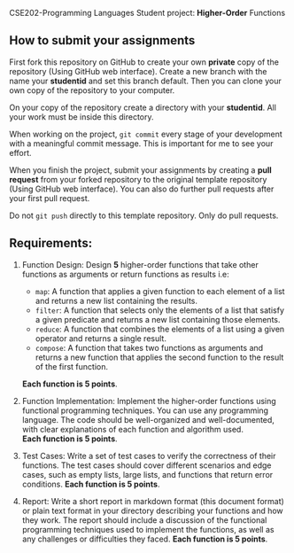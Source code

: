CSE202-Programming Languages Student project: __Higher-Order__ Functions

## How to submit your assignments 
First fork this repository on GitHub to create your own __private__ copy of the repository (Using GitHub web interface).
Create a new branch with the name your **studentid** and set this branch default.
Then you can clone your own copy of the repository to your computer.

On your copy of the repository create a directory with your **studentid**. All your work must be inside this directory.

When working on the project, `git commit` every stage of your development with a meaningful commit message.
This is important for me to see your effort.

When you finish the project, submit your assignments by creating a **pull request** from your forked repository to the original template repository (Using GitHub web interface).
You can also do further pull requests after your first pull request.

Do not `git push` directly to this template repository. Only do pull requests.

## Requirements:

1. Function Design: Design __5__ higher-order functions that take other functions as arguments or return functions as results i.e:

    - `map`: A function that applies a given function to each element of a list and returns a new list containing the results.
    - `filter`: A function that selects only the elements of a list that satisfy a given predicate and returns a new list containing those elements.
    - `reduce`: A function that combines the elements of a list using a given operator and returns a single result.
    - `compose`: A function that takes two functions as arguments and returns a new function that applies the second function to the result of the first function.

    **Each function is 5 points**.

2.  Function Implementation: Implement the higher-order functions using functional programming techniques.
    You can use any programming language.
    The code should be well-organized and well-documented, with clear explanations of each function and algorithm used.    
    **Each function is 5 points**.

3.  Test Cases: Write a set of test cases to verify the correctness of their functions. 
    The test cases should cover different scenarios and edge cases, such as empty lists, large lists, and functions that return error conditions.
    **Each function is 5 points**.

4.  Report: Write a short report in markdown format (this document format) or plain text format in your directory describing your functions and how they work. 
    The report should include a discussion of the functional programming techniques used to implement the functions, as well as any challenges or difficulties they faced.
    **Each function is 5 points**.

